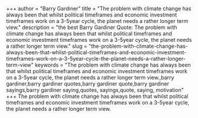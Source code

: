 +++
author = "Barry Gardiner"
title = "The problem with climate change has always been that whilst political timeframes and economic investment timeframes work on a 3-5year cycle, the planet needs a rather longer term view."
description = "the best Barry Gardiner Quote: The problem with climate change has always been that whilst political timeframes and economic investment timeframes work on a 3-5year cycle, the planet needs a rather longer term view."
slug = "the-problem-with-climate-change-has-always-been-that-whilst-political-timeframes-and-economic-investment-timeframes-work-on-a-3-5year-cycle-the-planet-needs-a-rather-longer-term-view"
keywords = "The problem with climate change has always been that whilst political timeframes and economic investment timeframes work on a 3-5year cycle, the planet needs a rather longer term view.,barry gardiner,barry gardiner quotes,barry gardiner quote,barry gardiner sayings,barry gardiner saying,quotes, sayings,quote, saying, motivation"
+++
The problem with climate change has always been that whilst political timeframes and economic investment timeframes work on a 3-5year cycle, the planet needs a rather longer term view.
